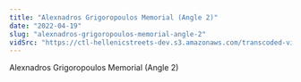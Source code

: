 ```yaml
---
title: "Alexnadros Grigoropoulos Memorial (Angle 2)"
date: "2022-04-19"
slug: "alexnadros-grigoropoulos-memorial-angle-2"
vidSrc: "https://ctl-hellenicstreets-dev.s3.amazonaws.com/transcoded-videos/Alexnadros%20Grigoropoulos%20Memorial%20%28Angle%202%29.mp4"
---
```


Alexnadros Grigoropoulos Memorial (Angle 2)
